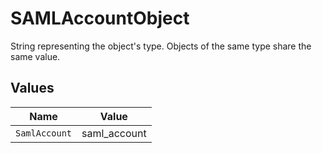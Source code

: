 # SAMLAccountObject

String representing the object's type. Objects of the same type share the same value.



## Values

| Name          | Value         |
| ------------- | ------------- |
| `SamlAccount` | saml_account  |